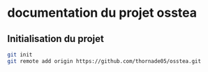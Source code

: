 # documentation du projet osstea

## Initialisation du projet

```bash
git init
git remote add origin https://github.com/thornade05/osstea.git
```
